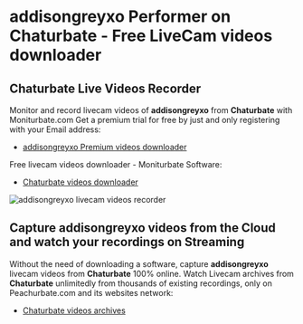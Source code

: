 # addisongreyxo Performer on Chaturbate - Free LiveCam videos downloader

## Chaturbate Live Videos Recorder

Monitor and record livecam videos of **addisongreyxo** from **Chaturbate** with Moniturbate.com
Get a premium trial for free by just and only registering with your Email address:
* [addisongreyxo Premium videos downloader](https://moniturbate.com/request-demo-licence-key.html)

Free livecam videos downloader - Moniturbate Software:
* [Chaturbate videos downloader](https://moniturbate.com/moniturbate-download-software.html)

![addisongreyxo livecam videos recorder](https://peachurnet.com/templates/moniturbate-software.png)


## Capture addisongreyxo videos from the Cloud and watch your recordings on Streaming

Without the need of downloading a software, capture **addisongreyxo** livecam videos from **Chaturbate** 100% online.
Watch Livecam archives from **Chaturbate** unlimitedly from thousands of existing recordings, only on Peachurbate.com and its websites network:
* [Chaturbate videos archives](https://peachurnet.com/)